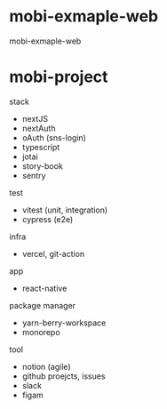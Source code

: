 # mobi-exmaple-web
mobi-exmaple-web

# mobi-project
stack
- nextJS
- nextAuth
- oAuth (sns-login)
- typescript
- jotai
- story-book
- sentry

test
- vitest (unit, integration)
- cypress (e2e)

infra
- vercel, git-action

app 
- react-native

package manager
- yarn-berry-workspace
- monorepo

tool
- notion (agile)
- github proejcts, issues
- slack
- figam







